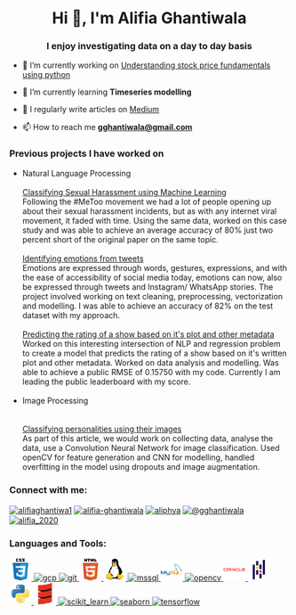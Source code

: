 <h1 align="center">Hi 👋, I'm Alifia Ghantiwala</h1>
<h3 align="center">I enjoy investigating data on a day to day basis</h3>

- 🔭 I’m currently working on [Understanding stock price fundamentals using python](https://www.kaggle.com/code/aliphya/an-eda-notebook-to-understand-stocks)

- 🌱 I’m currently learning **Timeseries modelling**

- 📝 I regularly write articles on [Medium](https://medium.com/@gghantiwala)

- 📫 How to reach me **gghantiwala@gmail.com**

 <h3> Previous projects I have worked on </h3>
<ul>
 <li>Natural Language Processing</li>
 <br>
 <a href="https://www.analyticsvidhya.com/blog/2022/02/classifying-sexual-harassment-using-machine-learning/">Classifying Sexual Harassment using Machine Learning</a>
  <br>
  Following the #MeToo movement we had a lot of people opening up about their sexual harassment incidents, but as with any internet viral movement, it faded with time.
  Using the same data, worked on this case study and was able to achieve an average accuracy of 80% just two percent short of the original paper on the same topic.
 <br>
 <br>
 <a href="https://www.analyticsvidhya.com/blog/2022/02/analysing-emotions-using-nlp/">Identifying emotions from tweets</a>
 <br>
 Emotions are expressed through words, gestures, expressions, and with the ease of accessibility of social media today, emotions can now, also be expressed through       tweets and Instagram/ WhatsApp stories. The project involved working on text cleaning, preprocessing, vectorization and modelling. I was able to achieve an accuracy   of 82% on the test dataset with my approach.
 <br>
 <br>
 <a href="https://www.kaggle.com/code/aliphya/rating-friends/data">Predicting the rating of a show based on it's plot and other metadata</a>
 <br>
 Worked on this interesting intersection of NLP and regression problem to create a model that predicts the rating of a show based on it's written plot and other metadata. Worked on data analysis and modelling. Was able to achieve a public RMSE of 0.15750 with my code. Currently I am leading the public leaderboard with my score.
 <br>
 <br>
 <li> Image Processing </li>
 <br>
 <br>
 <a href="https://medium.com/@gghantiwala/classifying-images-of-important-personalities-4a619aa56a25">Classifying personalities using their images</a>
 <br>
 As part of this article, we would work on collecting data, analyse the data, use a Convolution Neural Network for image classification. Used openCV for feature generation and CNN for modelling, handled overfitting in the model using dropouts and image augmentation.
</ul>
<h3 align="left">Connect with me:</h3>
<p align="left">
<a href="https://twitter.com/alifiaghantiwa1" target="blank"><img align="center" src="https://raw.githubusercontent.com/rahuldkjain/github-profile-readme-generator/master/src/images/icons/Social/twitter.svg" alt="alifiaghantiwa1" height="30" width="40" /></a>
<a href="https://linkedin.com/in/alifia-ghantiwala" target="blank"><img align="center" src="https://raw.githubusercontent.com/rahuldkjain/github-profile-readme-generator/master/src/images/icons/Social/linked-in-alt.svg" alt="alifia-ghantiwala" height="30" width="40" /></a>
<a href="https://kaggle.com/aliphya" target="blank"><img align="center" src="https://raw.githubusercontent.com/rahuldkjain/github-profile-readme-generator/master/src/images/icons/Social/kaggle.svg" alt="aliphya" height="30" width="40" /></a>
<a href="https://medium.com/@gghantiwala" target="blank"><img align="center" src="https://raw.githubusercontent.com/rahuldkjain/github-profile-readme-generator/master/src/images/icons/Social/medium.svg" alt="@gghantiwala" height="30" width="40" /></a>
<a href="https://www.leetcode.com/alifia_2020" target="blank"><img align="center" src="https://raw.githubusercontent.com/rahuldkjain/github-profile-readme-generator/master/src/images/icons/Social/leet-code.svg" alt="alifia_2020" height="30" width="40" /></a>
</p>

<h3 align="left">Languages and Tools:</h3>
<p align="left"> <a href="https://www.w3schools.com/css/" target="_blank" rel="noreferrer"> <img src="https://raw.githubusercontent.com/devicons/devicon/master/icons/css3/css3-original-wordmark.svg" alt="css3" width="40" height="40"/> </a> <a href="https://cloud.google.com" target="_blank" rel="noreferrer"> <img src="https://www.vectorlogo.zone/logos/google_cloud/google_cloud-icon.svg" alt="gcp" width="40" height="40"/> </a> <a href="https://git-scm.com/" target="_blank" rel="noreferrer"> <img src="https://www.vectorlogo.zone/logos/git-scm/git-scm-icon.svg" alt="git" width="40" height="40"/> </a> <a href="https://www.w3.org/html/" target="_blank" rel="noreferrer"> <img src="https://raw.githubusercontent.com/devicons/devicon/master/icons/html5/html5-original-wordmark.svg" alt="html5" width="40" height="40"/> </a> <a href="https://www.linux.org/" target="_blank" rel="noreferrer"> <img src="https://raw.githubusercontent.com/devicons/devicon/master/icons/linux/linux-original.svg" alt="linux" width="40" height="40"/> </a> <a href="https://www.microsoft.com/en-us/sql-server" target="_blank" rel="noreferrer"> <img src="https://www.svgrepo.com/show/303229/microsoft-sql-server-logo.svg" alt="mssql" width="40" height="40"/> </a> <a href="https://www.mysql.com/" target="_blank" rel="noreferrer"> <img src="https://raw.githubusercontent.com/devicons/devicon/master/icons/mysql/mysql-original-wordmark.svg" alt="mysql" width="40" height="40"/> </a> <a href="https://opencv.org/" target="_blank" rel="noreferrer"> <img src="https://www.vectorlogo.zone/logos/opencv/opencv-icon.svg" alt="opencv" width="40" height="40"/> </a> <a href="https://www.oracle.com/" target="_blank" rel="noreferrer"> <img src="https://raw.githubusercontent.com/devicons/devicon/master/icons/oracle/oracle-original.svg" alt="oracle" width="40" height="40"/> </a> <a href="https://pandas.pydata.org/" target="_blank" rel="noreferrer"> <img src="https://raw.githubusercontent.com/devicons/devicon/2ae2a900d2f041da66e950e4d48052658d850630/icons/pandas/pandas-original.svg" alt="pandas" width="40" height="40"/> </a> <a href="https://www.python.org" target="_blank" rel="noreferrer"> <img src="https://raw.githubusercontent.com/devicons/devicon/master/icons/python/python-original.svg" alt="python" width="40" height="40"/> </a> <a href="https://www.scala-lang.org" target="_blank" rel="noreferrer"> <img src="https://raw.githubusercontent.com/devicons/devicon/master/icons/scala/scala-original.svg" alt="scala" width="40" height="40"/> </a> <a href="https://scikit-learn.org/" target="_blank" rel="noreferrer"> <img src="https://upload.wikimedia.org/wikipedia/commons/0/05/Scikit_learn_logo_small.svg" alt="scikit_learn" width="40" height="40"/> </a> <a href="https://seaborn.pydata.org/" target="_blank" rel="noreferrer"> <img src="https://seaborn.pydata.org/_images/logo-mark-lightbg.svg" alt="seaborn" width="40" height="40"/> </a> <a href="https://www.tensorflow.org" target="_blank" rel="noreferrer"> <img src="https://www.vectorlogo.zone/logos/tensorflow/tensorflow-icon.svg" alt="tensorflow" width="40" height="40"/> </a> </p>
